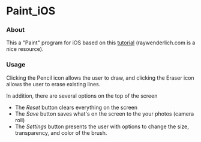 Paint_iOS
=========

### About
This a "Paint" program for iOS based on this [tutorial](http://www.raywenderlich.com/18840/how-to-make-a-simple-drawing-app-with-uikit) (raywenderlich.com is a nice resource). 

### Usage
Clicking the Pencil icon allows the user to draw, and clicking the Eraser icon allows the user to erase existing lines.

In addition, there are several options on the top of the screen

- The <i>Reset</i> button clears everything on the screen
- The <i>Save</i> button saves what's on the screen to the your photos (camera roll)
- The <i>Settings</i> button presents the user with options to change the size, transparency, and color of the brush. 
